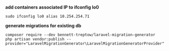 **add containers associated IP to ifconfig lo0**

    sudo ifconfig lo0 alias 10.254.254.71

**generate migrations for existing db**

    composer require --dev bennett-treptow/laravel-migration-generator
    php artisan vendor:publish --provider="LaravelMigrationGenerator\LaravelMigrationGeneratorProvider"




